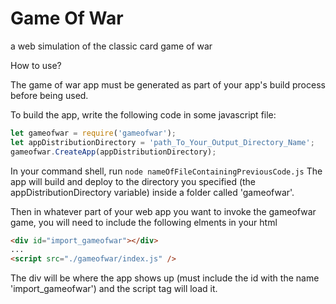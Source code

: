 # Game Of War
a web simulation of the classic card game of war

How to use?

The game of war app must be generated as part of your app's build process before being used.

To build the app, write the following code in some javascript file:
```javascript
let gameofwar = require('gameofwar');
let appDistributionDirectory = 'path_To_Your_Output_Directory_Name';
gameofwar.CreateApp(appDistributionDirectory);
```
In your command shell, run `node nameOfFileContainingPreviousCode.js` 
The app will build and deploy to the directory you specified (the appDistributionDirectory variable) inside a folder called 'gameofwar'.

Then in whatever part of your web app you want to invoke the gameofwar game, you will need to include the following elments in your html
```html
<div id="import_gameofwar"></div>
...
<script src="./gameofwar/index.js" />
```
The div will be where the app shows up (must include the id with the name 'import_gameofwar') and the script tag will load it.
